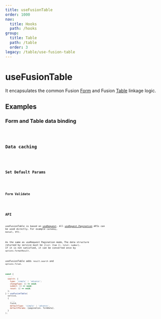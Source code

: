 ```yaml
---
title: useFusionTable
order: 1000
nav:
  title: Hooks
  path: /hooks
group:
  title: Table
  path: /table
  order: 3
legacy: /table/use-fusion-table
---
```


# useFusionTable

It encapsulates the common Fusion [Form](https://fusion.design/pc/component/basic/form) and Fusion [Table](https://fusion.design/pc/component/basic/table) linkage logic.

## Examples

### Form and Table data binding

<code src="./demo/demo1.tsx" />

### Data caching

<code src="./demo/demo2.tsx" />

### Set Default Params

<code src="./demo/demo3.tsx" />

### Form Validate

<code src="./demo/demo4.tsx" />


## API

useFusionTable is based on [useRequest](/async). All [useRquest Pagination](/async?anchor=pagination#api-1) APIs can be used directly. For example `cacheKey`, `manual`, etc.

As the same as useRequest Pagination mode，The data structure returned by service must be `{list: Item [], total: number}`. If it is not satisfied, it can be converted once by `options.formatResult`.

useFusionTable adds `result.search` and `options.filed`.

```javascript
const {
  ...,
  search: {
    type: 'simple' | 'advance';
    changeType: () => void;
    submit: () => void;
    reset: () => void;
  };
} = useFusionTable(
  service,
  {
    ...,
    field,
    defaultType: 'simple' | 'advance',
    defaultParams: [pagination, formData],
  }
);
```
